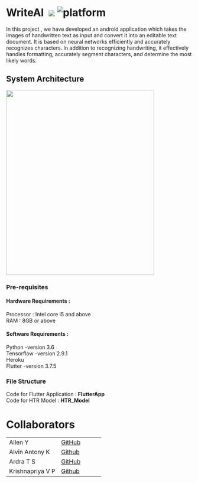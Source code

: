 

# WriteAI &nbsp;[![](https://img.shields.io/badge/python-3.8.5-blue.svg)](https://www.python.org/downloads/) ![platform](https://img.shields.io/badge/Android-iOS-blue)
  In this project , we have developed an android application which takes the images of handwritten text as input and convert it into an editable text
  document.
  It is based on neural networks efficiently and accurately  recognizes characters. In addition to recognizing handwriting, it effectively handles 
  formatting, accurately segment characters, and determine the most likely words.

## System Architecture
<img src="https://github.com/Alleny244/WriteAI/assets/56961826/00655e55-6431-4848-b111-0496be5bd85b"  width="400" height="500">
<!-- ![flownew](https://github.com/Alleny244/WriteAI/assets/56961826/00655e55-6431-4848-b111-0496be5bd85b) -->



  ### Pre-requisites
  
#### Hardware Requirements :   

Processor : Intel core i5 and above   
RAM : 8GB or above   

#### Software Requirements :

Python  -version 3.6  
Tensorflow  -version 2.9.1  
Heroku  
Flutter -version 3.7.5  

  
  ### File Structure
  Code for Flutter Application : **FlutterApp**  
  Code for HTR Model : **HTR_Model**
  


  
# Collaborators
  | |  |  |  |  |
  | ------------- | ------------- | ------------- | ------------- | ------------- |
  | Allen Y| [GitHub](https://github.com/Viral-Doshi) | 
  |      Alvin Antony  K | [Github](https://github.com/xenon-19) |
  |    Ardra T S   | [GitHub](https://github.com/ankit-4129) | 
  |     Krishnapriya V P  | [Github](https://github.com/parth-12) | 
  
